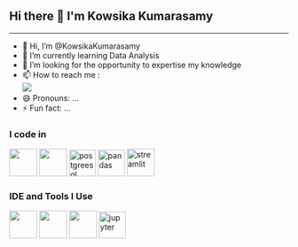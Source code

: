 ## Hi there 👋 I'm Kowsika Kumarasamy
---
- 👋 Hi, I’m @KowsikaKumarasamy
- 🌱 I’m currently learning Data Analysis
- 💞️ I’m looking for the opportunity to expertise my knowledge
- 📫 How to reach me :
 <br /> [<img src="https://img.shields.io/badge/LinkedIn-0077B5?style=for-the-badge&logo=linkedin&logoColor=white" />]([https://www.linkedin.com/in/hareesh-r/](https://www.linkedin.com/in/kowsika-kumarasamy-872a561ba))
- 😄 Pronouns: ...
- ⚡ Fun fact: ...
### I code in
<img height="50" width="50" src="https://img.icons8.com/color/48/000000/python.png" /> <img height="50" width="50" src="https://img.icons8.com/color/48/000000/mongodb.png"/> <img width="48" height="48" src="https://img.icons8.com/color/48/postgreesql.png" alt="postgreesql"/>
<img width="48" height="48" src="https://img.icons8.com/color/48/pandas.png" alt="pandas"/> <img width="50" height="50" src="https://img.icons8.com/ios-filled/50/streamlit.png" alt="streamlit"/>

### IDE and Tools I Use
<img height="50" width="50" src="https://img.icons8.com/color/48/000000/visual-studio-code-2019.png"/> <img height="50" width="50" src="https://img.icons8.com/color/48/000000/pycharm.png"/> <img height="50" width="50" src="https://img.icons8.com/dusk/64/000000/anaconda.png"/>
<img width="48" height="48" src="https://img.icons8.com/fluency/48/jupyter.png" alt="jupyter"/>

<!---
KowsikaKumarasamy/KowsikaKumarasamy is a ✨ special ✨ repository because its `README.md` (this file) appears on your GitHub profile.
You can click the Preview link to take a look at your changes.
--->

